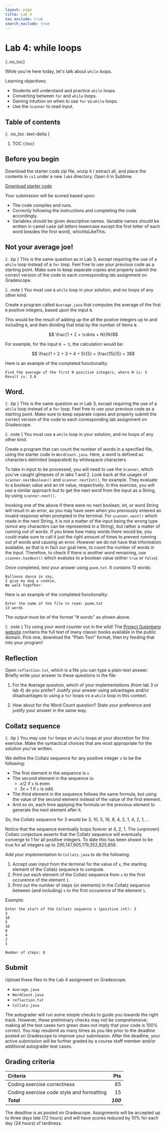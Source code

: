 ```yaml
---
layout: page
title: Lab 4
nav_exclude: true
search_exclude: true
---
```


# Lab 4: while loops
{:.no_toc}

While you're here today, let's talk about `while` loops.

Learning objectives:
- Students will understand and practice `while` loops.
- Converting between `for` and `while` loops.
- Gaining intuition on when to use `for` vs `while` loops.
- Use the `Scanner` to read input.

## Table of contents
{: .no_toc .text-delta }

1. TOC
{:toc}

## Before you begin

Download the starter code zip file, unzip it / extract all, and place the contents in `cs1` under a new `lab4` directory. Open it in Sublime.

<a href="https://github.com/UTEP-CS-1/website/raw/main{{page.url|relative_url}}../lab4_starter.zip" class="btn btn-green">Download starter code</a>


Your submission will be scored based upon:
- The code compiles and runs.
- Correctly following the instructions and completing the code accordingly.
- Variables should be given descriptive names. Variable names should be written in camel case (all letters lowercase except the first letter of each word besides the first word), whichIsLikeThis.

## Not your average joe!

{: .tip }
This is the same question as in Lab 3, except requiring the use of a `while` loop instead of a `for` loop. Feel free to use your previous code as a starting point. Make sure to keep separate copies and properly submit the correct version of the code to each corresponding lab assignment on Gradescope.

{: .note }
You must use a `while` loop in your solution, and no loops of any other kind.

Create a program called `Average.java` that computes the average of the first `N` positive integers, based upon the input `N`.

This would be the result of adding up the all the postive integers up to and including `N`, and then dividing that total by the number of items `N`.

$$ \frac{1 + 2 + \cdots + N}{N}$$

For example, for the input `N = 5`, the calculation would be:

$$ \frac{1 + 2 + 3 + 4 + 5}{5} = \frac{15}{5} = 3$$

Here is an example of the completed functionality:
```
Find the average of the first N positive integers, where N is: 5
Result is: 3.0
```

## Word.

{: .tip }
This is the same question as in Lab 3, except requiring the use of a `while` loop instead of a `for` loop. Feel free to use your previous code as a starting point. Make sure to keep separate copies and properly submit the correct version of the code to each corresponding lab assignment on Gradescope.

{: .note }
You must use a `while` loop in your solution, and no loops of any other kind.

Create a program that can count the number of words in a specified file, using the starter code in `WordCount.java`. Here, a word is defined as characters delimited (separated) by whitespace characters.

To take in input to be processed, you will need to use the `Scanner`, which you've caught glimpses of in labs 1 and 2. Look back at the usages of `scanner.nextBoolean()` and `scanner.nextInt()`, for example. They evaluate to a boolean value and an int value, respectively. In this exercise, you will use a similar approach but to get the next word from the input as a String, by using `scanner.next()`.

Invoking one of the above if there were no next boolean, int, or word String will result in an error, as you may have seen when you previously entered an invalid response when prompted in the terminal. For `scanner.next()` which reads in the next String, it is not a matter of the input being the wrong type (since any characters can be represented in a String), but rather a matter of running out of words. If you knew how many words there would be, you could make sure to call it just the right amount of times to prevent running out of words and causing an error. However we do not have that information available, as that is in fact our goal here, to count the number of words in the input. Therefore, to check if there is another word remaining, use `scanner.hasNext()` which evalutes to a boolean value (either `true` or `false`).

Once completed, test your answer using `poem.txt`. It contains 13 words:

	Balloons dance in sky,
	I give my dog a cookie,
	We walk together.

Here is an example of the completed functionality:
```
Enter the name of the file to read: poem.txt
13 words
```

The output must be of the format "# words" as shown above.

{: .note }
Try using your word counter out in the wild! The [Project Gutenberg website](https://www.gutenberg.org/browse/scores/top) contains the full text of many classic books available in the public domain. Pick one, download the "Plain Text" format, then try feeding that into your program!

## Reflection

Open `reflection.txt`, which is a file you can type a plain-text answer. Briefly write your answer to these questions in the file:

1. For the Average question, which of your implementations (from lab 3 or lab 4) do you prefer? Justify your answer using advantages and/or disadvantages to using a `for` loops vs a `while` loop in this context.

2. How about for the Word Count question? State your preference and justify your answer in the same way.

## Collatz sequence

{: .tip }
You may use `for` loops or `while` loops at your discretion for this exercise. Make the syntactical choices that are most appropriate for the solution you've written.

We define the Collatz sequence for any positive integer `x` to be the following:
- The first element in the sequence is `x`
- The second element in the sequence is:
	- $x/2$ if `x` is even.
	- $3x+1$ if `x` is odd.
- The third element in the sequence follows the same formula, but using the value of the second element instead of the value of the first element.
- And so on, each time applying the formula on the previous element to generate the next element after it.

So, the Collatz sequence for 3 would be 3, 10, 5, 16, 8, 4, 2, 1, 4, 2, 1, ...

Notice that the sequence eventually loops forever at 4, 2, 1. The (unproven) Collatz conjecture
asserts that the Collatz sequence will eventually converge to 1 for all positive integers.
To date this has been shown to be true for all integers up to 295,147,905,179,352,825,856.

Add your implementation to `Collatz.java` to do the following:

1. Accept user input from the terminal for the value of `x`, the starting element of the Collatz sequence to compute.
2. Print out each element of the Collatz sequence from `x` to the first occurence of the element `1`.
3. Print out the number of steps (or elements) in the Collatz sequence between (and including) `x` to the first occurence of the element `1`.

Example:

```
Enter the start of the Collatz sequence x (positive int): 3
3
10
5
16
8
4
2
1

Number of steps: 8
```

## Submit

Upload these files to the Lab 4 assignment on Gradescope.

- `Average.java`
- `WordCount.java`
- `reflection.txt`
- `Collatz.java`

The autograder will run some simple checks to guide you towards the right track. However, these preliminary checks may not be comprehensive; making all the test cases turn green does not imply that your code is 100% correct. You may resubmit as many times as you like prior to the deadline posted on Gradescope to improve your submission. After the deadline, your active submission will be further graded by a course staff member and/or additional autograder test cases.

## Grading criteria

| **Criteria**                             |   **Pts** |
|:-----------------------------------------|----------:|
| Coding exercise correctness              |        85 |
| Coding exercise code style and formatting|        15 |
| **_Total_**                              | **_100_** |

The deadline is as posted on Gradescope.
Assignments will be accepted up to three days late (72 hours) and will have scores reduced by 10% for each day (24 hours) of tardiness.